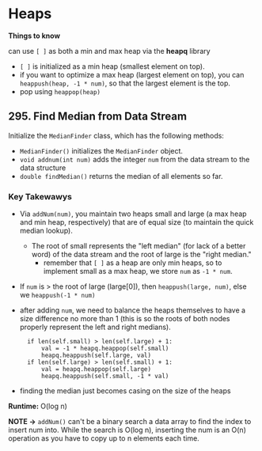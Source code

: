 # Heaps

**Things to know**

can use `[ ]` as both a min and max heap via the **heapq** library
- `[ ]` is initialized as a min heap (smallest element on top).
- if you want to optimize a max heap (largest element on top), you can `heappush(heap, -1 * num)`, so that the largest element is the top.
- pop using `heappop(heap)`

## 295. Find Median from Data Stream

Initialize the `MedianFinder` class, which has the following methods:
- `MedianFinder()` initializes the `MedianFinder` object.
- `void addnum(int num)` adds the integer `num` from the data stream to the data structure
- `double findMedian()` returns the median of all elements so far.

### Key Takewawys
- Via `addNum(num)`, you maintain two heaps small and large (a max heap and min heap, respectively) that are of equal size (to maintain the quick median lookup). 
    - The root of small represents the "left median" (for lack of a better word) of the data stream and the root of large is the "right median."
        - remember that `[ ]` as a heap are only min heaps, so to implement small as a max heap, we store `num` as `-1 * num`.
- If `num` is > the root of large (large[0]), then `heappush(large, num)`, else we `heappush(-1 * num)`
- after adding `num`, we need to balance the heaps themselves to have a size difference no more than 1 (this is so the roots of both nodes properly represent the left and right medians).

        if len(self.small) > len(self.large) + 1:
            val = -1 * heapq.heappop(self.small)
            heapq.heappush(self.large, val)
        if len(self.large) > len(self.small) + 1:
            val = heapq.heappop(self.large)
            heapq.heappush(self.small, -1 * val)

- finding the median just becomes casing on the size of the heaps

**Runtime:** O(log n) 

**NOTE ->** `addNum()` can't be a binary search a data array to find the index to insert num into. While the search is O(log n), inserting the num is an O(n) operation as you have to copy up to n elements each time.